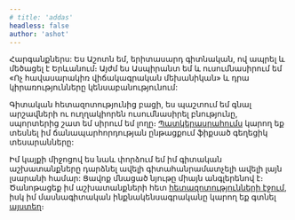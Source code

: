 ```yaml
---
# title: 'addas'
headless: false
author: 'ashot'
---
```



Հարգանքներս: Ես Աշոտն եմ, երիտասարդ գիտնական, ով ապրել և մեծացել է Երևանում։ Այժմ ես Ասպիրանտ եմ և ուսումնասիրում եմ «Ոչ հավասարակիռ վիճակագրական մեխանիկան» և դրա կիրառությունները կենսաբանությունում:

Գիտական հետազոտությունից բացի, ես պաշտում եմ գնալ արշավների ու ուղղակիորեն ուսումնասիրել բնությունը, սպորտերից շատ եմ սիրում եմ լողը։ [Պատկերասրահումս](/gallery) կարող եք տեսնել իմ ճանապարհորդության ընթացքում ֆիքսած գեղեցիկ տեսարանները:

Իմ կայքի միջոցով ես նաև փորձում եմ իմ գիտական աշխատանքները դարձնել ավելի գիտահանրամատչելի ավելի լայն լսարանի 
համար: Ցավոք մնացած նյութը միայն անգլերենով է։ 
Ծանոթացեք իմ աշխատանքների հետ [հետազոտությունների էջում](/research), 
իսկ իմ մասնագիտական ինքնակենսագրականը կարող եք գտնել [այստեղ](/cv)։

